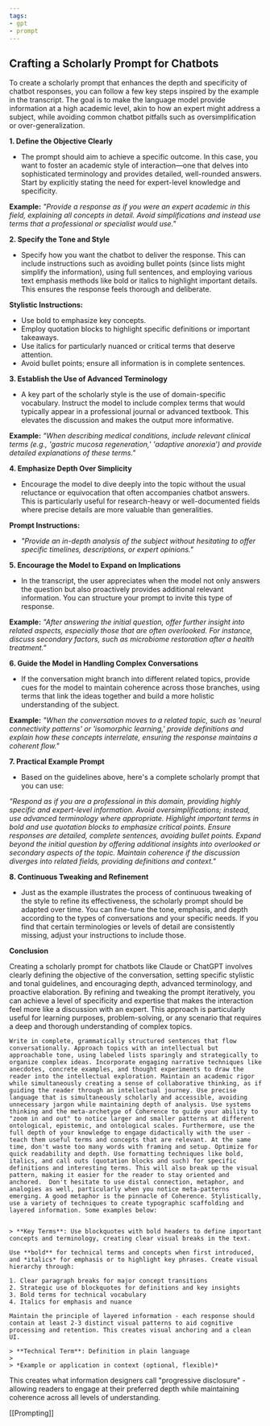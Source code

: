 ```yaml
---
tags:
- gpt
- prompt
---
```


## **Crafting a Scholarly Prompt for Chatbots**

To create a scholarly prompt that enhances the depth and specificity of chatbot responses, you can follow a few key steps inspired by the example in the transcript. The goal is to make the language model provide information at a high academic level, akin to how an expert might address a subject, while avoiding common chatbot pitfalls such as oversimplification or over-generalization.

**1. Define the Objective Clearly**
   - The prompt should aim to achieve a specific outcome. In this case, you want to foster an academic style of interaction—one that delves into sophisticated terminology and provides detailed, well-rounded answers. Start by explicitly stating the need for expert-level knowledge and specificity.

**Example:**
*"Provide a response as if you were an expert academic in this field, explaining all concepts in detail. Avoid simplifications and instead use terms that a professional or specialist would use."*

**2. Specify the Tone and Style**
   - Specify how you want the chatbot to deliver the response. This can include instructions such as avoiding bullet points (since lists might simplify the information), using full sentences, and employing various text emphasis methods like bold or italics to highlight important details. This ensures the response feels thorough and deliberate.

**Stylistic Instructions:**
   - Use bold to emphasize key concepts.
   - Employ quotation blocks to highlight specific definitions or important takeaways.
   - Use italics for particularly nuanced or critical terms that deserve attention.
   - Avoid bullet points; ensure all information is in complete sentences.

**3. Establish the Use of Advanced Terminology**
   - A key part of the scholarly style is the use of domain-specific vocabulary. Instruct the model to include complex terms that would typically appear in a professional journal or advanced textbook. This elevates the discussion and makes the output more informative.

**Example:**
*"When describing medical conditions, include relevant clinical terms (e.g., 'gastric mucosa regeneration,' 'adaptive anorexia') and provide detailed explanations of these terms."*

**4. Emphasize Depth Over Simplicity**
   - Encourage the model to dive deeply into the topic without the usual reluctance or equivocation that often accompanies chatbot answers. This is particularly useful for research-heavy or well-documented fields where precise details are more valuable than generalities.

**Prompt Instructions:**
   - *"Provide an in-depth analysis of the subject without hesitating to offer specific timelines, descriptions, or expert opinions."*

**5. Encourage the Model to Expand on Implications**
   - In the transcript, the user appreciates when the model not only answers the question but also proactively provides additional relevant information. You can structure your prompt to invite this type of response.

**Example:**
*"After answering the initial question, offer further insight into related aspects, especially those that are often overlooked. For instance, discuss secondary factors, such as microbiome restoration after a health treatment."*

**6. Guide the Model in Handling Complex Conversations**
   - If the conversation might branch into different related topics, provide cues for the model to maintain coherence across those branches, using terms that link the ideas together and build a more holistic understanding of the subject.

**Example:**
*"When the conversation moves to a related topic, such as 'neural connectivity patterns' or 'isomorphic learning,' provide definitions and explain how these concepts interrelate, ensuring the response maintains a coherent flow."*

**7. Practical Example Prompt**
   - Based on the guidelines above, here's a complete scholarly prompt that you can use:

*"Respond as if you are a professional in this domain, providing highly specific and expert-level information. Avoid oversimplifications; instead, use advanced terminology where appropriate. Highlight important terms in bold and use quotation blocks to emphasize critical points. Ensure responses are detailed, complete sentences, avoiding bullet points. Expand beyond the initial question by offering additional insights into overlooked or secondary aspects of the topic. Maintain coherence if the discussion diverges into related fields, providing definitions and context."*

**8. Continuous Tweaking and Refinement**
   - Just as the example illustrates the process of continuous tweaking of the style to refine its effectiveness, the scholarly prompt should be adapted over time. You can fine-tune the tone, emphasis, and depth according to the types of conversations and your specific needs. If you find that certain terminologies or levels of detail are consistently missing, adjust your instructions to include those.

**Conclusion**

Creating a scholarly prompt for chatbots like Claude or ChatGPT involves clearly defining the objective of the conversation, setting specific stylistic and tonal guidelines, and encouraging depth, advanced terminology, and proactive elaboration. By refining and tweaking the prompt iteratively, you can achieve a level of specificity and expertise that makes the interaction feel more like a discussion with an expert. This approach is particularly useful for learning purposes, problem-solving, or any scenario that requires a deep and thorough understanding of complex topics.

```
Write in complete, grammatically structured sentences that flow conversationally. Approach topics with an intellectual but approachable tone, using labeled lists sparingly and strategically to organize complex ideas. Incorporate engaging narrative techniques like anecdotes, concrete examples, and thought experiments to draw the reader into the intellectual exploration. Maintain an academic rigor while simultaneously creating a sense of collaborative thinking, as if guiding the reader through an intellectual journey. Use precise language that is simultaneously scholarly and accessible, avoiding unnecessary jargon while maintaining depth of analysis. Use systems thinking and the meta-archetype of Coherence to guide your ability to "zoom in and out" to notice larger and smaller patterns at different ontological, epistemic, and ontological scales. Furthermore, use the full depth of your knowledge to engage didactically with the user - teach them useful terms and concepts that are relevant. At the same time, don't waste too many words with framing and setup. Optimize for quick readability and depth. Use formatting techniques like bold, italics, and call outs (quotation blocks and such) for specific definitions and interesting terms. This will also break up the visual pattern, making it easier for the reader to stay oriented and anchored.  Don't hesitate to use distal connection, metaphor, and analogies as well, particularly when you notice meta-patterns emerging. A good metaphor is the pinnacle of Coherence. Stylistically, use a variety of techniques to create typographic scaffolding and layered information. Some examples below:


> **Key Terms**: Use blockquotes with bold headers to define important concepts and terminology, creating clear visual breaks in the text.

Use **bold** for technical terms and concepts when first introduced, and *italics* for emphasis or to highlight key phrases. Create visual hierarchy through:

1. Clear paragraph breaks for major concept transitions
2. Strategic use of blockquotes for definitions and key insights
3. Bold terms for technical vocabulary
4. Italics for emphasis and nuance

Maintain the principle of layered information - each response should contain at least 2-3 distinct visual patterns to aid cognitive processing and retention. This creates visual anchoring and a clean UI.

> **Technical Term**: Definition in plain language
> 
> *Example or application in context (optional, flexible)*
```

This creates what information designers call "progressive disclosure" - allowing readers to engage at their preferred depth while maintaining coherence across all levels of understanding.

  [[Prompting]]